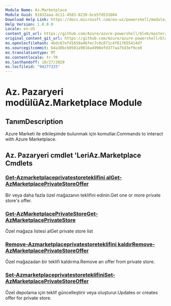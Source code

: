 ```yaml
---
Module Name: Az.Marketplace
Module Guid: 91832aaa-dc11-4583-8239-bce5fd531604
Download Help Link: https://docs.microsoft.com/en-us/powershell/module/az.marketplace
Help Version: 1.0.0.0
Locale: en-US
content_git_url: https://github.com/Azure/azure-powershell/blob/master/src/Marketplace/Marketplace/help/Az.Marketplace.md
original_content_git_url: https://github.com/Azure/azure-powershell/blob/master/src/Marketplace/Marketplace/help/Az.Marketplace.md
ms.openlocfilehash: 4bdc67efd1659a46fec7c0c071c4f817655414d7
ms.sourcegitcommit: b4a38bcb0501a9016a4998efd377aa75d3ef9ce8
ms.translationtype: MT
ms.contentlocale: tr-TR
ms.lasthandoff: 10/27/2020
ms.locfileid: "94277325"
---
```

# <span data-ttu-id="ae424-101">Az. Pazaryeri modülü</span><span class="sxs-lookup"><span data-stu-id="ae424-101">Az.Marketplace Module</span></span>
## <span data-ttu-id="ae424-102">Tanım</span><span class="sxs-lookup"><span data-stu-id="ae424-102">Description</span></span>
<span data-ttu-id="ae424-103">Azure Marketi ile etkileşimde bulunmak için komutlar.</span><span class="sxs-lookup"><span data-stu-id="ae424-103">Commands to interact with Azure Marketplace.</span></span>

## <span data-ttu-id="ae424-104">Az. Pazaryeri cmdlet 'Leri</span><span class="sxs-lookup"><span data-stu-id="ae424-104">Az.Marketplace Cmdlets</span></span>
### [<span data-ttu-id="ae424-105">Get-Azmarketplaceprivatestoreteklifini al</span><span class="sxs-lookup"><span data-stu-id="ae424-105">Get-AzMarketplacePrivateStoreOffer</span></span>](Get-AzMarketplacePrivateStoreOffer.md)
<span data-ttu-id="ae424-106">Bir veya daha fazla özel mağazanın teklifini edinin.</span><span class="sxs-lookup"><span data-stu-id="ae424-106">Get one or more private store's offer.</span></span>

### [<span data-ttu-id="ae424-107">Get-AzMarketplacePrivateStore</span><span class="sxs-lookup"><span data-stu-id="ae424-107">Get-AzMarketplacePrivateStore</span></span>](Get-AzMarketplacePrivateStore.md)
<span data-ttu-id="ae424-108">Özel mağaza listesi al</span><span class="sxs-lookup"><span data-stu-id="ae424-108">Get private store list</span></span>

### [<span data-ttu-id="ae424-109">Remove-Azmarketplaceprivatestoreteklifini kaldır</span><span class="sxs-lookup"><span data-stu-id="ae424-109">Remove-AzMarketplacePrivateStoreOffer</span></span>](Remove-AzMarketplacePrivateStoreOffer.md)
<span data-ttu-id="ae424-110">Özel mağazadan bir teklifi kaldırma.</span><span class="sxs-lookup"><span data-stu-id="ae424-110">Remove an offer from private store.</span></span>

### [<span data-ttu-id="ae424-111">Set-Azmarketplaceprivatestoreteklifini</span><span class="sxs-lookup"><span data-stu-id="ae424-111">Set-AzMarketplacePrivateStoreOffer</span></span>](Set-AzMarketplacePrivateStoreOffer.md)
<span data-ttu-id="ae424-112">Özel depolama için teklif güncelleştirir veya oluşturur.</span><span class="sxs-lookup"><span data-stu-id="ae424-112">Updates or creates offer for private store.</span></span>

